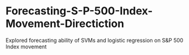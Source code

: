 # Forecasting-S-P-500-Index-Movement-Directiction
Explored forecasting ability of SVMs and logistic regression on S&amp;P 500 Index movement
